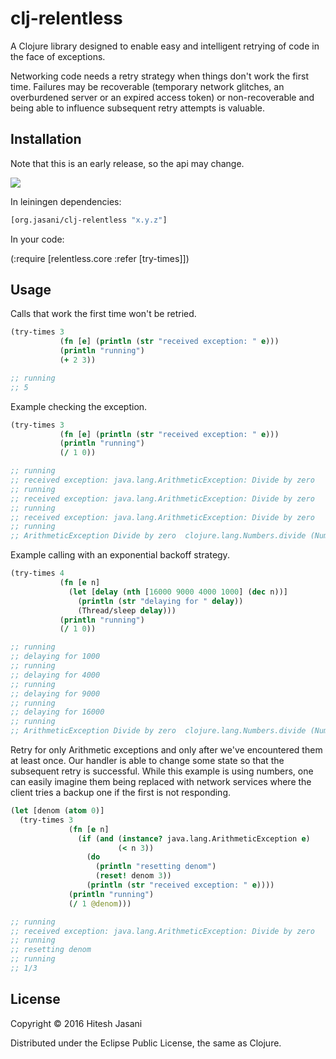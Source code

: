 # clj-relentless

A Clojure library designed to enable easy and intelligent retrying of
code in the face of exceptions.

Networking code needs a retry strategy when things don't work the
first time.  Failures may be recoverable (temporary network glitches,
an overburdened server or an expired access token) or non-recoverable
and being able to influence subsequent retry attempts is valuable.


## Installation

Note that this is an early release, so the api may change.

![](https://clojars.org/org.jasani/clj-relentless/latest-version.svg)

In leiningen dependencies:

```clojure
[org.jasani/clj-relentless "x.y.z"]
```

In your code:

(:require [relentless.core :refer [try-times]])


## Usage

Calls that work the first time won't be retried.

```clojure
(try-times 3
           (fn [e] (println (str "received exception: " e)))
           (println "running")
           (+ 2 3))

;; running
;; 5
```

Example checking the exception.

```clojure
(try-times 3
           (fn [e] (println (str "received exception: " e)))
           (println "running")
           (/ 1 0))

;; running
;; received exception: java.lang.ArithmeticException: Divide by zero
;; running
;; received exception: java.lang.ArithmeticException: Divide by zero
;; running
;; received exception: java.lang.ArithmeticException: Divide by zero
;; running
;; ArithmeticException Divide by zero  clojure.lang.Numbers.divide (Numbers.java:158)
```

Example calling with an exponential backoff strategy.

```clojure
(try-times 4
           (fn [e n]
             (let [delay (nth [16000 9000 4000 1000] (dec n))]
               (println (str "delaying for " delay))
               (Thread/sleep delay)))
           (println "running")
           (/ 1 0))

;; running
;; delaying for 1000
;; running
;; delaying for 4000
;; running
;; delaying for 9000
;; running
;; delaying for 16000
;; running
;; ArithmeticException Divide by zero  clojure.lang.Numbers.divide (Numbers.java:158)
```

Retry for only Arithmetic exceptions and only after we've encountered
them at least once.  Our handler is able to change some state so that
the subsequent retry is successful.  While this example is using
numbers, one can easily imagine them being replaced with network
services where the client tries a backup one if the first is not
responding.

```clojure
(let [denom (atom 0)]
  (try-times 3
             (fn [e n]
               (if (and (instance? java.lang.ArithmeticException e)
                        (< n 3))
                 (do
                   (println "resetting denom")
                   (reset! denom 3))
                 (println (str "received exception: " e))))
             (println "running")
             (/ 1 @denom)))

;; running
;; received exception: java.lang.ArithmeticException: Divide by zero
;; running
;; resetting denom
;; running
;; 1/3
```

## License

Copyright © 2016 Hitesh Jasani

Distributed under the Eclipse Public License, the same as Clojure.
